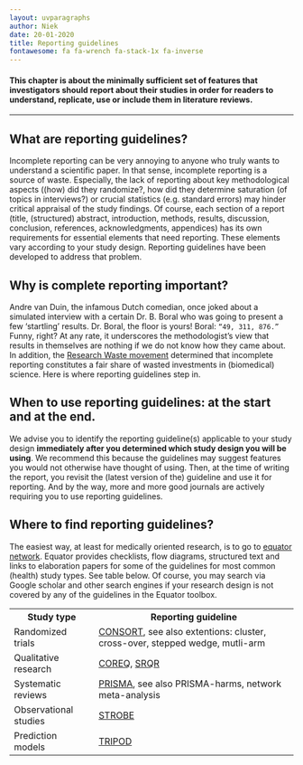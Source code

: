 ```yaml
---
layout: uvparagraphs
author: Niek
date: 20-01-2020
title: Reporting guidelines
fontawesome: fa fa-wrench fa-stack-1x fa-inverse 
---
```


#### This chapter is about the minimally sufficient set of features that investigators should report about their studies in order for readers to understand, replicate, use or include them in literature reviews.

---

## What are reporting guidelines?
Incomplete reporting can be very annoying to anyone who truly wants to understand a scientific paper. In that sense, incomplete reporting is a source of waste. Especially, the lack of reporting about key methodological aspects ((how) did they randomize?, how did they determine saturation (of topics in interviews?) or crucial statistics (e.g. standard errors) may hinder critical appraisal of the study findings. Of course, each section of a report (title, (structured) abstract, introduction, methods, results, discussion, conclusion, references, acknowledgments, appendices) has its own requirements for essential elements that need reporting. These elements vary according to your study design. Reporting guidelines have been developed to address that problem. 

## Why is complete reporting important?
Andre van Duin, the infamous Dutch comedian, once joked about a simulated interview with a certain Dr. B. Boral who was going to present a few ‘startling’ results. Dr. Boral, the floor is yours! Boral: ``` “49, 311, 876.” ``` Funny, right? At any rate, it underscores the methodologist’s view that results in themselves are nothing if we do not know how they came about. In addition, the [Research Waste movement](https://www.sciencedirect.com/science/article/pii/S0140673609603299?via%3Dihub) determined that incomplete reporting constitutes a fair share of wasted investments in (biomedical) science. Here is where reporting guidelines step in.

## When to use reporting guidelines: at the start and at the end.
We advise you to identify the reporting guideline(s) applicable to your study design **immediately after you determined which study design you will be using**. We recommend this because the guidelines may suggest features you would not otherwise have thought of using. Then, at the time of writing the report, you revisit the (latest version of the) guideline and use it for reporting. And by the way, more and more good journals are actively requiring you to use reporting guidelines.

## Where to find reporting guidelines?
The easiest way, at least for medically oriented research, is to go to [equator network](https://www.equator-network.org/).
Equator provides checklists, flow diagrams, structured text and links to elaboration papers for some of the guidelines for most common (health) study types. See table below. Of course, you may search via Google scholar and other search engines if your research design is not covered by any of the guidelines in the Equator toolbox. 

<table style="width:100%">  
	<tr>  
		<th>Study type</th>  
		<th>Reporting guideline</th>  
	</tr>  
	<tr>  
		<td>Randomized trials</td>  
		<td><a href="http://www.equator-network.org/reporting-guidelines/consort/" target="_blank">CONSORT</a>, see also extentions: cluster, cross-over, stepped wedge, mutli-arm</td>
	</tr>  
	<tr>  
		<td>Qualitative research</td>  
		<td><a href="http://www.equator-network.org/reporting-guidelines/coreq/" target="_blank">COREQ</a>, <a href="http://www.equator-network.org/reporting-guidelines/srqr/" target="_blank">SRQR</a></td>  
	</tr>
	<tr>  
		<td>Systematic reviews</td>  
		<td><a href="http://www.equator-network.org/reporting-guidelines/prisma/" target="_blank">PRISMA</a>, see also PRISMA-harms, network meta-analysis</td>  
	</tr>
	<tr>  
		<td>Observational studies</td>  
		<td><a href="http://www.equator-network.org/reporting-guidelines/strobe/" target="_blank">STROBE</a></td>  
	</tr>
	<tr>  
		<td>Prediction models</td>  
		<td><a href="https://www.equator-network.org/reporting-guidelines/tripod-statement/" target="_blank">TRIPOD</a></td>  
	</tr>  
</table>









